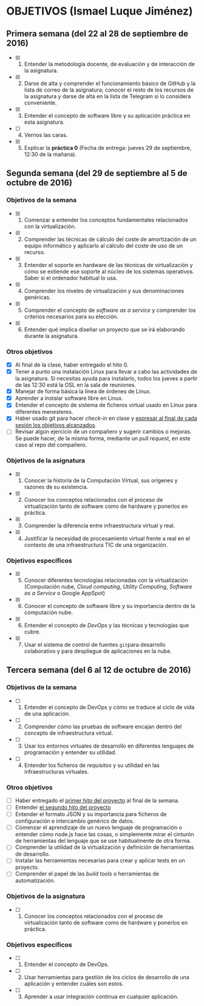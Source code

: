 # OBJETIVOS (Ismael Luque Jiménez)


## Primera semana (del 22 al 28 de septiembre de 2016)

- [x] 1. Entender la metodología docente, de evaluación y de interacción de la asignatura.
- [x] 2. Darse de alta y comprender el funcionamiento básico de GitHub y la lista de correo de la asignatura; conocer el resto de los recursos de la asignatura y darse de alta en la lista de Telegram si lo considera conveniente.
- [x] 3. Entender el concepto de software libre y su aplicación práctica en esta asignatura.
- [ ] 4. Vernos las caras.
- [x] 5. Explicar la **práctica 0** (Fecha de entrega: jueves 29 de septiembre, 12:30 de la mañana).


## Segunda semana (del 29 de septiembre al 5 de octubre de 2016)

### Objetivos de la semana

- [x] 1. Comenzar a entender los conceptos fundamentales relacionados con la virtualización.
- [x] 2. Comprender las técnicas de cálculo del coste de amortización de un equipo informático y aplicarlo al cálculo del coste de uso de un recurso.
- [x] 3. Entender el soporte en hardware de las técnicas de virtualización y cómo se extiende ese soporte al núcleo de los sistemas operativos. Saber si el ordenador habitual lo usa.
- [x] 4. Comprender los niveles de virtualización y sus denominaciones genéricas.
- [x] 5. Comprender el concepto de *software as a service* y comprender los criterios necesarios para su elección.
- [x] 6. Entender qué implica diseñar un proyecto que se irá elaborando durante la asignatura.

### Otros objetivos

- [x] Al final de la clase, haber entregado el hito 0.
- [x] Tener a punto una instalación Linux para llevar a cabo las actividades de la asignatura. Si necesitas ayuda para instalarlo,
todos los jueves a partir de las 12:30 está la OSL en la sala de reuniones.
- [x] Manejar de forma básica la línea de órdenes de Linux.
- [x] Aprender a instalar software libre en Linux.
- [x] Entender el concepto de sistema de ficheros virtual usado en Linux para diferentes menesteres.
- [x] Haber usado git para hacer *check-in* en clase y [expresar al final de cada sesión los objetivos alcanzados](Cumpliendo_Objetivos.md).
- [ ] Revisar algún ejercicio de un compañero y sugerir cambios o mejoras. Se puede hacer, de la misma forma, mediante un *pull request*, en este caso al repo del compañero.

### Objetivos de la asignatura

- [x] 1. Conocer la historia de la Computación Virtual, sus orígenes y razones de su existencia.
- [x] 2. Conocer los conceptos relacionados con el proceso de virtualización tanto de software como de hardware y ponerlos en práctica.
- [x] 3. Comprender la diferencia entre infraestructura virtual y real.
- [x] 4. Justificar la necesidad de procesamiento virtual frente a real en el contexto de una infraestructura TIC de una organización.

### Objetivos específicos

- [x] 5. Conocer diferentes tecnologías relacionadas con la virtualización (Computación nube, *Cloud computing*, *Utility Computing*, *Software as a Service* o Google AppSpot)
- [x] 6. Conocer el concepto de software libre y su importancia dentro de la computación nube.
- [x] 6. Entender el concepto de *DevOps* y las técnicas y tecnologías que cubre.
- [x] 7. Usar el sistema de control de fuentes `git`para desarrollo colaborativo y para despliegue de aplicaciones en la nube.


## Tercera semana (del 6 al 12 de octubre de 2016)

### Objetivos de la semana

- [ ] 1. Entender el concepto de DevOps y cómo se traduce al ciclo de vida de una aplicación.
- [ ] 2. Comprender cómo las pruebas de software encajan dentro del concepto de infraestructura virtual.
- [ ] 3. Usar los entornos virtuales de desarrollo en diferentes lenguajes de programación y entender su utilidad.
- [ ] 4. Entender los ficheros de *requisitos* y su utilidad en las infraestructuras virtuales.

### Otros objetivos

- [ ] Haber entregado el [primer hito del proyecto](http://jj.github.io/IV/documentos/practicas/1.Infraestructura) al final de la semana.
- [ ] Entender [el segundo hito del proyecto](http://jj.github.io/IV/documentos/practicas/2.CI)
- [ ] Entender el formato JSON y su importancia para ficheros de configuración e intercambio genérico de datos.
- [ ] Comenzar el aprendizaje de un nuevo lenguaje de programación o entender cómo node.js hace las cosas, o simplemente mirar el cinturón de herramientas del lenguaje que se use habitualmente de otra forma.
- [ ] Comprender la utilidad de la virtualización y definición de herramientas de desarrollo.
- [ ] Instalar las herramientas necesarias para crear y aplicar tests en un proyecto.
- [ ] Comprender el papel de las *build tools* o herramientas de automatización.

### Objetivos de la asignatura

- [ ] 1. Conocer los conceptos relacionados con el proceso de virtualización tanto de software como de hardware y ponerlos en práctica.

### Objetivos específicos

- [ ] 1. Entender el concepto de DevOps.
- [ ] 2. Usar herramientas para gestión de los ciclos de desarrollo de una aplicación y entender cuáles son estos.
- [ ] 3. Aprender a usar integración continua en cualquier aplicación.
